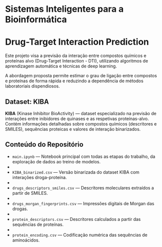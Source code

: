 # Sistemas Inteligentes para a Bioinformática

# Drug-Target Interaction Prediction

Este projeto visa a previsão da interação entre compostos químicos e proteínas alvo (Drug-Target Interaction - DTI), utilizando algoritmos de aprendizagem automática e técnicas de deep learning.

A abordagem proposta permite estimar o grau de ligação entre compostos e proteínas de forma rápida e reduzindo a dependência de métodos laboratoriais dispendiosos.

## Dataset: KIBA

**KIBA** (Kinase Inhibitor BioActivity) — dataset especializado na previsão de interações entre inibidores de quinases e as respetivas proteínas-alvo. Contém informações detalhadas sobre compostos químicos (descritores e SMILES), sequências proteicas e valores de interação binarizados.

## Conteúdo do Repositório

- `main.ipynb` — Notebook principal com todas as etapas do trabalho, da exploração de dados ao treino de modelos.
- 
- `KIBA_binarized.csv` — Versão binarizada do dataset KIBA com interações droga-proteína.
- 
- `drugs_descriptors_smiles.csv` — Descritores moleculares extraídos a partir de SMILES.
- 
- `drugs_morgan_fingerprints.csv` — Impressões digitais de Morgan das drogas.
- 
- `protein_descriptors.csv` — Descritores calculados a partir das sequências de proteínas.
- 
- `protein_encoding.csv` — Codificação numérica das sequências de aminoácidos.
